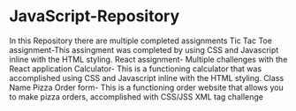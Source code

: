 # JavaScript-Repository
 In this Repository there are multiple completed assignments
 Tic Tac Toe assignment-This assingment was completed by using CSS and Javascript inline with the HTML styling. 
 React assignment- Multiple challenges with the React application
 Calculator- This is a functioning calculator that was accomplished using CSS and Javascript inline with the HTML styling. 
 Class Name
 Pizza Order form- This is a functioning order website that allows you to make pizza orders, accomplished with CSS/JSS
 XML tag challenge
